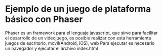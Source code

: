 # Ejemplo de un juego de plataforma básico con Phaser

Phaser es un framework para el lenguaje javascript, que sirve para facilitar el desarrollo de un videojuego, es posible realizar con esta herramienta juegos de escritorio, movil(Android, IOS), web 
Para ejecutar es necesario un navegador y ejecutar el archivo index.html